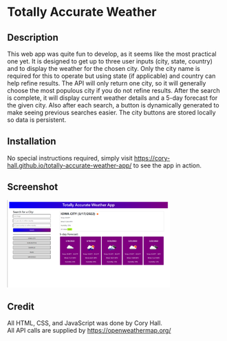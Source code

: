 # Totally Accurate Weather

## Description
This web app was quite fun to develop, as it seems like the most practical one yet. It is designed to get up to three user
inputs (city, state, country) and to display the weather for the chosen city. Only the city name is required for this to operate
but using state (if applicable) and country can help refine results. The API will only return one city, so it will generally choose
the most populous city if you do not refine results. After the search is complete, it will display current weather details and a
5-day forecast for the given city. Also after each search, a button is dynamically generated to make seeing previous searches easier.
The city buttons are stored locally so data is persistent.

## Installation
No special instructions required, simply visit https://cory-hall.github.io/totally-accurate-weather-app/
to see the app in action.

## Screenshot
<img src="assets\images\week-6-screenshot.png" width=75% height=75%> <br>

## Credit
All HTML, CSS, and JavaScript was done by Cory Hall. <br>
All API calls are supplied by https://openweathermap.org/